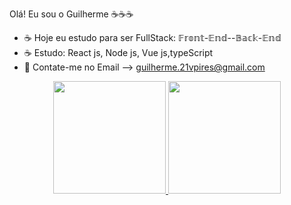 Olá! Eu sou o Guilherme ☕☕☕

- ☕ Hoje eu estudo para ser FullStack: 𝔽𝕣𝕠𝕟𝕥-𝔼𝕟𝕕--𝔹𝕒𝕔𝕜-𝔼𝕟𝕕
- ☕ Estudo: React js, Node js, Vue js,typeScript
- 📩 Contate-me no Email --> guilherme.21vpires@gmail.com

<div align="center">
  <a href="https://github.com/gui">
  <img height="180em" src="https://github-readme-stats.vercel.app/api?username=gui&show_icons=true&theme=dracula&include_all_commits=true&count_private=true"/>
  <img height="180em" src="https://github-readme-stats.vercel.app/api/top-langs/?username=gui&layout=compact&langs_count=7&theme=dark"/>
</div>
